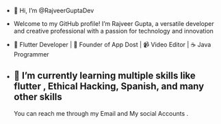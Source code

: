 - 👋 Hi, I’m @RajveerGuptaDev
- Welcome to my GitHub profile! I’m Rajveer Gupta, a versatile developer and creative professional with a passion for technology and innovation
- 🌟 Flutter Developer | 🚀 Founder of App Dost | 📹 Video Editor | ☕ Java Programmer

- 🌱 I’m currently learning multiple skills like flutter , Ethical Hacking, Spanish, and many other skills
   --
  You can reach me through my Email and My social Accounts .



<!---
RajveerGuptaDev/RajveerGuptaDev is a ✨ special ✨ repository because its `README.md` (this file) appears on your GitHub profile.
You can click the Preview link to take a look at your changes.
--->
